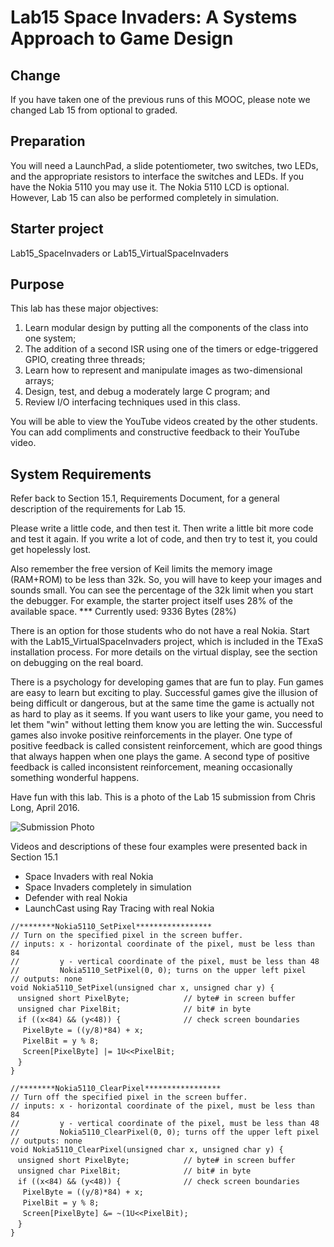 
# Lab15 Space Invaders: A Systems Approach to Game Design  

## Change

If you have taken one of the previous runs of this MOOC, please note we changed Lab 15 from optional to graded.

## Preparation

You will need a LaunchPad, a slide potentiometer, two switches, two LEDs, and the appropriate resistors to interface the switches and LEDs. If you have the Nokia 5110 you may use it. The Nokia 5110 LCD is optional. However, Lab 15 can also be performed completely in simulation.

## Starter project  
Lab15_SpaceInvaders or Lab15_VirtualSpaceInvaders

## Purpose  
This lab has these major objectives:

1. Learn modular design by putting all the components of the class into one system;
2. The addition of a second ISR using one of the timers or edge-triggered GPIO, creating three threads;
3. Learn how to represent and manipulate images as two-dimensional arrays;
4. Design, test, and debug a moderately large C program; and
5. Review I/O interfacing techniques used in this class. 

You will be able to view the YouTube videos created by the other students. You can add compliments and constructive feedback to their YouTube video.

## System Requirements

Refer back to Section 15.1, Requirements Document, for a general description of the requirements for Lab 15.

Please write a little code, and then test it. Then write a little bit more code and test it again. If you write a lot of code, and then try to test it, you could get hopelessly lost.

Also remember the free version of Keil limits the memory image (RAM+ROM) to be less than 32k. So, you will have to keep your images and sounds small. You can see the percentage of the 32k limit when you start the debugger. For example, the starter project itself uses 28% of the available space.
*** Currently used: 9336 Bytes (28%)

There is an option for those students who do not have a real Nokia. Start with the Lab15_VirtualSpaceInvaders project, which is included in the TExaS installation process. For more details on the virtual display, see the section on debugging on the real board.

There is a psychology for developing games that are fun to play. Fun games are easy to learn but exciting to play. Successful games give the illusion of being difficult or dangerous, but at the same time the game is actually not as hard to play as it seems. If you want users to like your game, you need to let them "win" without letting them know you are letting the win. Successful games also invoke positive reinforcements in the player. One type of positive feedback is called consistent reinforcement, which are good things that always happen when one plays the game. A second type of positive feedback is called inconsistent reinforcement, meaning occasionally something wonderful happens.

Have fun with this lab. This is a photo of the Lab 15 submission from Chris Long, April 2016.

![Submission Photo]()

Videos and descriptions of these four examples were presented back in Section 15.1

- Space Invaders with real Nokia
- Space Invaders completely in simulation
- Defender with real Nokia
- LaunchCast using Ray Tracing with real Nokia

`//********Nokia5110_SetPixel*****************`  
`// Turn on the specified pixel in the screen buffer.`  
`// inputs: x - horizontal coordinate of the pixel, must be less than 84`  
`//         y - vertical coordinate of the pixel, must be less than 48`  
`//         Nokia5110_SetPixel(0, 0); turns on the upper left pixel`  
`// outputs: none`  
`void Nokia5110_SetPixel(unsigned char x, unsigned char y) {`  
&nbsp;&nbsp; `unsigned short PixelByte;            // byte# in screen buffer`  
&nbsp;&nbsp; `unsigned char PixelBit;              // bit# in byte`  
&nbsp;&nbsp; `if ((x<84) && (y<48)) {              // check screen boundaries`  
&nbsp;&nbsp;&nbsp;&nbsp; `PixelByte = ((y/8)*84) + x;`  
&nbsp;&nbsp;&nbsp;&nbsp; `PixelBit = y % 8;`  
&nbsp;&nbsp;&nbsp;&nbsp; `Screen[PixelByte] |= 1U<<PixelBit;`  
&nbsp;&nbsp; `}`  
`}`  

`//********Nokia5110_ClearPixel*****************`  
`// Turn off the specified pixel in the screen buffer.`  
`// inputs: x - horizontal coordinate of the pixel, must be less than 84`  
`//         y - vertical coordinate of the pixel, must be less than 48`  
`//         Nokia5110_ClearPixel(0, 0); turns off the upper left pixel`  
`// outputs: none`  
`void Nokia5110_ClearPixel(unsigned char x, unsigned char y) {`  
&nbsp;&nbsp;  `unsigned short PixelByte;            // byte# in screen buffer`  
&nbsp;&nbsp;  `unsigned char PixelBit;              // bit# in byte`  
&nbsp;&nbsp;  `if ((x<84) && (y<48)) {              // check screen boundaries`  
&nbsp;&nbsp;&nbsp;&nbsp;    `PixelByte = ((y/8)*84) + x;`  
&nbsp;&nbsp;&nbsp;&nbsp;    `PixelBit = y % 8;`  
&nbsp;&nbsp;&nbsp;&nbsp;    `Screen[PixelByte] &= ~(1U<<PixelBit);`  
&nbsp;&nbsp;  `}`  
`}`  
